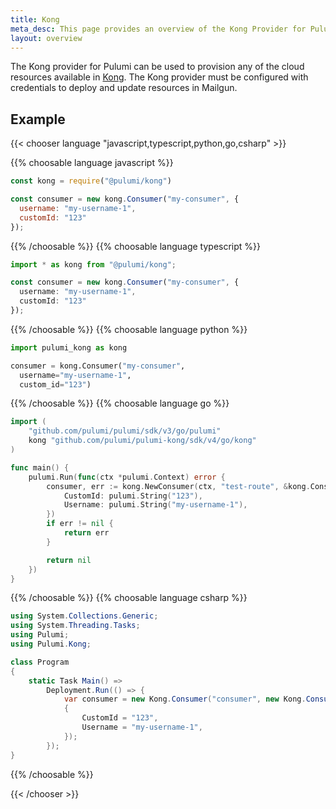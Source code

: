 ```yaml
---
title: Kong
meta_desc: This page provides an overview of the Kong Provider for Pulumi.
layout: overview
---
```


The Kong provider for Pulumi can be used to provision any of the cloud resources available in [Kong](https://konghq.com/kong).
The Kong provider must be configured with credentials to deploy and update resources in Mailgun.

## Example

{{< chooser language "javascript,typescript,python,go,csharp" >}}

{{% choosable language javascript %}}

```javascript
const kong = require("@pulumi/kong")

const consumer = new kong.Consumer("my-consumer", {
  username: "my-username-1",
  customId: "123"
});
```

{{% /choosable %}}
{{% choosable language typescript %}}

```typescript
import * as kong from "@pulumi/kong";

const consumer = new kong.Consumer("my-consumer", {
  username: "my-username-1",
  customId: "123"
});
```

{{% /choosable %}}
{{% choosable language python %}}

```python
import pulumi_kong as kong

consumer = kong.Consumer("my-consumer",
  username="my-username-1",
  custom_id="123")
```

{{% /choosable %}}
{{% choosable language go %}}

```go
import (
	"github.com/pulumi/pulumi/sdk/v3/go/pulumi"
	kong "github.com/pulumi/pulumi-kong/sdk/v4/go/kong"
)

func main() {
	pulumi.Run(func(ctx *pulumi.Context) error {
		consumer, err := kong.NewConsumer(ctx, "test-route", &kong.ConsumerArgs{
            CustomId: pulumi.String("123"),
            Username: pulumi.String("my-username-1"),
		})
		if err != nil {
			return err
		}

		return nil
	})
}

```

{{% /choosable %}}
{{% choosable language csharp %}}

```csharp
using System.Collections.Generic;
using System.Threading.Tasks;
using Pulumi;
using Pulumi.Kong;

class Program
{
    static Task Main() =>
        Deployment.Run(() => {
            var consumer = new Kong.Consumer("consumer", new Kong.ConsumerArgs
            {
                CustomId = "123",
                Username = "my-username-1",
            });
        });
}
```

{{% /choosable %}}

{{< /chooser >}}
